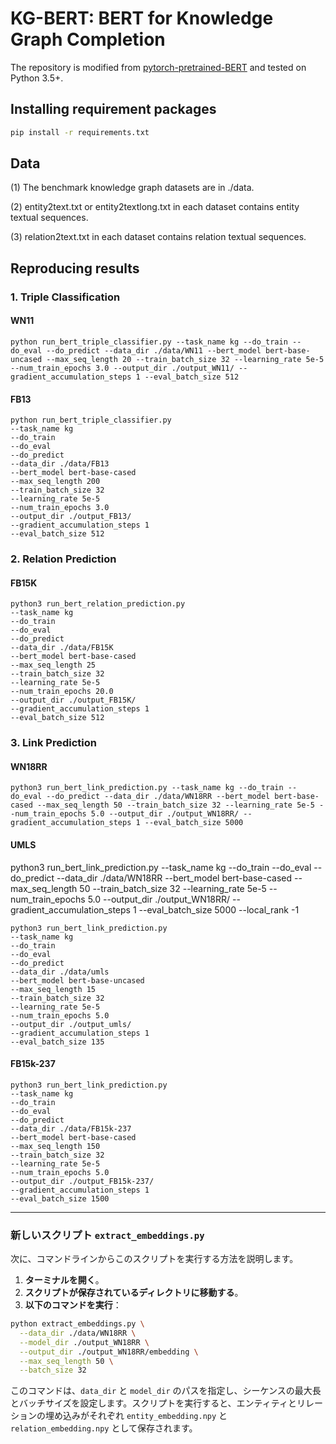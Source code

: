 # KG-BERT: BERT for Knowledge Graph Completion

The repository is modified from [pytorch-pretrained-BERT](https://github.com/huggingface/pytorch-pretrained-BERT) and tested on Python 3.5+.


## Installing requirement packages

```bash
pip install -r requirements.txt
```

## Data

(1) The benchmark knowledge graph datasets are in ./data. 

(2) entity2text.txt or entity2textlong.txt in each dataset contains entity textual sequences.

(3) relation2text.txt in each dataset contains relation textual sequences.

## Reproducing results
 
### 1. Triple Classification

#### WN11

```shell
python run_bert_triple_classifier.py --task_name kg --do_train --do_eval --do_predict --data_dir ./data/WN11 --bert_model bert-base-uncased --max_seq_length 20 --train_batch_size 32 --learning_rate 5e-5 --num_train_epochs 3.0 --output_dir ./output_WN11/ --gradient_accumulation_steps 1 --eval_batch_size 512
```

#### FB13

```shell
python run_bert_triple_classifier.py 
--task_name kg  
--do_train  
--do_eval 
--do_predict 
--data_dir ./data/FB13 
--bert_model bert-base-cased
--max_seq_length 200
--train_batch_size 32 
--learning_rate 5e-5 
--num_train_epochs 3.0 
--output_dir ./output_FB13/  
--gradient_accumulation_steps 1 
--eval_batch_size 512
```


### 2. Relation Prediction

#### FB15K

```shell
python3 run_bert_relation_prediction.py 
--task_name kg  
--do_train  
--do_eval 
--do_predict 
--data_dir ./data/FB15K 
--bert_model bert-base-cased
--max_seq_length 25
--train_batch_size 32 
--learning_rate 5e-5 
--num_train_epochs 20.0 
--output_dir ./output_FB15K/  
--gradient_accumulation_steps 1 
--eval_batch_size 512
```

### 3. Link Prediction

#### WN18RR

```shell
python3 run_bert_link_prediction.py --task_name kg --do_train --do_eval --do_predict --data_dir ./data/WN18RR --bert_model bert-base-cased --max_seq_length 50 --train_batch_size 32 --learning_rate 5e-5 --num_train_epochs 5.0 --output_dir ./output_WN18RR/ --gradient_accumulation_steps 1 --eval_batch_size 5000
```

#### UMLS

python3 run_bert_link_prediction.py --task_name kg --do_train --do_eval --do_predict --data_dir ./data/WN18RR --bert_model bert-base-cased --max_seq_length 50 --train_batch_size 32 --learning_rate 5e-5 --num_train_epochs 5.0 --output_dir ./output_WN18RR/  --gradient_accumulation_steps 1  --eval_batch_size 5000 --local_rank -1

```shell
python3 run_bert_link_prediction.py
--task_name kg  
--do_train  
--do_eval 
--do_predict 
--data_dir ./data/umls
--bert_model bert-base-uncased
--max_seq_length 15
--train_batch_size 32 
--learning_rate 5e-5 
--num_train_epochs 5.0 
--output_dir ./output_umls/  
--gradient_accumulation_steps 1 
--eval_batch_size 135
```

#### FB15k-237

```shell
python3 run_bert_link_prediction.py
--task_name kg  
--do_train  
--do_eval 
--do_predict 
--data_dir ./data/FB15k-237
--bert_model bert-base-cased
--max_seq_length 150
--train_batch_size 32 
--learning_rate 5e-5 
--num_train_epochs 5.0 
--output_dir ./output_FB15k-237/  
--gradient_accumulation_steps 1 
--eval_batch_size 1500
```


-------------------------------

### 新しいスクリプト `extract_embeddings.py`

次に、コマンドラインからこのスクリプトを実行する方法を説明します。

1. **ターミナルを開く**。
2. **スクリプトが保存されているディレクトリに移動する**。
3. **以下のコマンドを実行**：

```bash
python extract_embeddings.py \
  --data_dir ./data/WN18RR \
  --model_dir ./output_WN18RR \
  --output_dir ./output_WN18RR/embedding \
  --max_seq_length 50 \
  --batch_size 32

```

このコマンドは、`data_dir` と `model_dir` のパスを指定し、シーケンスの最大長とバッチサイズを設定します。スクリプトを実行すると、エンティティとリレーションの埋め込みがそれぞれ `entity_embedding.npy` と `relation_embedding.npy` として保存されます。